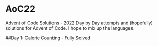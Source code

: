 # AoC22
Advent of Code Solutions - 2022
Day by Day attempts and (hopefully) solutions for Advent of Code.
I hope to mix up the languages.

##Day 1: Calorie Counting - Fully Solved

